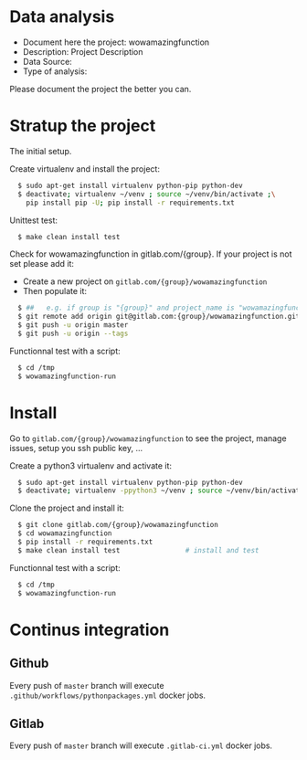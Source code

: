 # Data analysis
- Document here the project: wowamazingfunction
- Description: Project Description
- Data Source:
- Type of analysis:

Please document the project the better you can.

# Stratup the project

The initial setup.

Create virtualenv and install the project:
```bash
  $ sudo apt-get install virtualenv python-pip python-dev
  $ deactivate; virtualenv ~/venv ; source ~/venv/bin/activate ;\
    pip install pip -U; pip install -r requirements.txt
```

Unittest test:
```bash
  $ make clean install test
```

Check for wowamazingfunction in gitlab.com/{group}.
If your project is not set please add it:

- Create a new project on `gitlab.com/{group}/wowamazingfunction`
- Then populate it:

```bash
  $ ##   e.g. if group is "{group}" and project_name is "wowamazingfunction"
  $ git remote add origin git@gitlab.com:{group}/wowamazingfunction.git
  $ git push -u origin master
  $ git push -u origin --tags
```

Functionnal test with a script:
```bash
  $ cd /tmp
  $ wowamazingfunction-run
```
# Install
Go to `gitlab.com/{group}/wowamazingfunction` to see the project, manage issues,
setup you ssh public key, ...

Create a python3 virtualenv and activate it:
```bash
  $ sudo apt-get install virtualenv python-pip python-dev
  $ deactivate; virtualenv -ppython3 ~/venv ; source ~/venv/bin/activate
```

Clone the project and install it:
```bash
  $ git clone gitlab.com/{group}/wowamazingfunction
  $ cd wowamazingfunction
  $ pip install -r requirements.txt
  $ make clean install test                # install and test
```
Functionnal test with a script:
```bash
  $ cd /tmp
  $ wowamazingfunction-run
``` 

# Continus integration
## Github 
Every push of `master` branch will execute `.github/workflows/pythonpackages.yml` docker jobs.
## Gitlab
Every push of `master` branch will execute `.gitlab-ci.yml` docker jobs.
